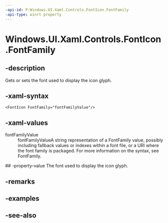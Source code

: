 ```yaml
---
-api-id: P:Windows.UI.Xaml.Controls.FontIcon.FontFamily
-api-type: winrt property
---
```


<!-- Property syntax
public Windows.UI.Xaml.Media.FontFamily FontFamily { get;  set; }
-->

# Windows.UI.Xaml.Controls.FontIcon.FontFamily

## -description
Gets or sets the font used to display the icon glyph.



## -xaml-syntax
```xaml
<FontIcon FontFamily="fontFamilyValue"/>
```


## -xaml-values
<dl><dt>fontFamilyValue</dt><dd>fontFamilyValueA string representation of a FontFamily value, possibly including fallback values or indexes within a font file, or a URI where the font family is packaged. For more information on the syntax, see FontFamily.</dd>
</dl>
## -property-value
The font used to display the icon glyph.

## -remarks

## -examples

## -see-also
